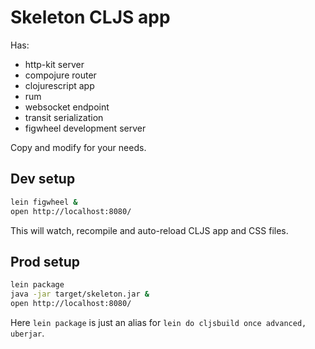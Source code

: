 # Skeleton CLJS app

Has:

- http-kit server
- compojure router
- clojurescript app
- rum
- websocket endpoint
- transit serialization
- figwheel development server

Copy and modify for your needs.

## Dev setup

```sh
lein figwheel &
open http://localhost:8080/
```

This will watch, recompile and auto-reload CLJS app and CSS files.

## Prod setup

```sh
lein package
java -jar target/skeleton.jar &
open http://localhost:8080/
```

Here `lein package` is just an alias for `lein do cljsbuild once advanced, uberjar`.
